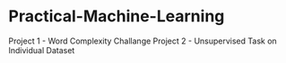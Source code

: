 # Practical-Machine-Learning
Project 1 - Word Complexity Challange
Project 2 - Unsupervised Task on Individual Dataset
